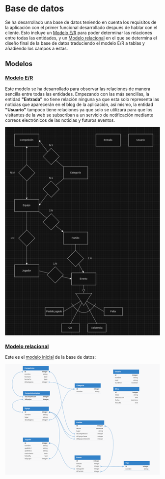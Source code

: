 # Base de datos
Se ha desarrollado una base de datos teniendo en cuenta los requisitos de la aplicación con
     el primer funcional desarrollado después de hablar con el cliente. Esto incluye un [Modelo E/R](#modelo-er)
     para poder determinar las relaciones entre todas las entidades, y un [Modelo relacional](#modelo-relacional)
     en el que se determina el diseño final de la base de datos traduciendo el modelo E/R a tablas y
     añadiendo los campos a estas.

## Modelos

### [Modelo E/R](./design/DiagramaERcochinillos.drawio)
Este modelo se ha desarrollado para observar las relaciones de manera sencilla entre todas las entidades.
     Empezando con las más sencillas, la entidad **"Entrada"** no tiene relación ninguna ya que esta solo representa
     las noticias que aparecerán en el blog de la aplicación, así mismo, la entidad **"Usuario"** tampoco tiene relaciones
     ya que solo se utilizará para que los visitantes de la web se subscriban a un servicio de notificación mediante
     correos electrónicos de las noticias y futuros eventos.

![Modelo E/R](../img/DiagramaERcochinillos.png "Modelo E/R")

### [Modelo relacional](https://dbdesigner.page.link/EctTiUCBiYPVZTbQA)
Este es el [modelo inicial](https://dbdesigner.page.link/EctTiUCBiYPVZTbQA) de la base de datos:

![Modelo inicial](../img/cochinillosvoladores-modeloBD.png "Modelo inicial")
